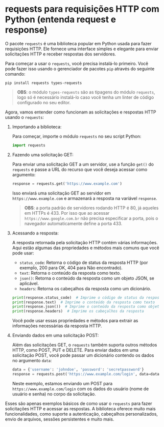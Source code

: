 # requests para requisições HTTP com Python (entenda request e response)

O pacote `requests` é uma biblioteca popular em Python usada para fazer requisições HTTP. Ele fornece uma interface simples e elegante para enviar solicitações HTTP e receber respostas dos servidores.

Para começar a usar o `requests`, você precisa instalá-lo primeiro. Você pode fazer isso usando o gerenciador de pacotes `pip` através do seguinte comando:

```
pip install requests types-requests
```

> **OBS**: o módulo `types-requests` são as tipagens do módulo `requests`, logo só é necessário instalá-lo caso você tenha um linter de código configurado no seu editor.

Agora, vamos entender como funcionam as solicitações e respostas HTTP usando o `requests`:

1. Importando a biblioteca:

   Para começar, importe o módulo `requests` no seu script Python:

   ```python
   import requests
   ```

2. Fazendo uma solicitação GET:

   Para enviar uma solicitação GET a um servidor, use a função `get()` do `requests` e passe a URL do recurso que você deseja acessar como argumento:

   ```python
   response = requests.get('https://www.example.com')
   ```

   Isso enviará uma solicitação GET ao servidor em `https://www.example.com` e armazenará a resposta na variável `response`.

   > **OBS**: a porta padrão de servidores rodando HTTP é 80, já aqueles em HTTPs é 433. Por isso que ao acessar `https://www.google.com.br` não precisa especificar a porta, pois o navegador automaticamente define a porta 433.

3. Acessando a resposta:

   A resposta retornada pela solicitação HTTP contém várias informações. Aqui estão algumas das propriedades e métodos mais comuns que você pode usar:

   - `status_code`: Retorna o código de status da resposta HTTP (por exemplo, 200 para OK, 404 para Não encontrado).
   - `text`: Retorna o conteúdo da resposta como texto.
   - `json()`: Retorna o conteúdo da resposta como um objeto JSON, se aplicável.
   - `headers`: Retorna os cabeçalhos da resposta como um dicionário.

   ```python
   print(response.status_code)  # Imprime o código de status da resposta
   print(response.text)  # Imprime o conteúdo da resposta como texto
   print(response.json())  # Imprime o conteúdo da resposta como objeto JSON
   print(response.headers)  # Imprime os cabeçalhos da resposta
   ```

   Você pode usar essas propriedades e métodos para extrair as informações necessárias da resposta HTTP.

4. Enviando dados em uma solicitação POST:

   Além das solicitações GET, o `requests` também suporta outros métodos HTTP, como POST, PUT e DELETE. Para enviar dados em uma solicitação POST, você pode passar um dicionário contendo os dados no argumento `data`:

   ```python
   data = {'username': 'johndoe', 'password': 'secretpassword'}
   response = requests.post('https://www.example.com/login', data=data)
   ```

   Neste exemplo, estamos enviando um POST para `https://www.example.com/login` com os dados do usuário (nome de usuário e senha) no corpo da solicitação.

Esses são apenas exemplos básicos de como usar o `requests` para fazer solicitações HTTP e acessar as respostas. A biblioteca oferece muito mais funcionalidades, como suporte a autenticação, cabeçalhos personalizados, envio de arquivos, sessões persistentes e muito mais.
